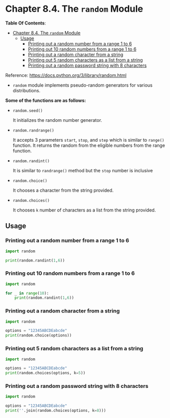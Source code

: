 # Chapter 8.4. The `random` Module

**Table Of Contents**:

- [Chapter 8.4. The `random` Module](#chapter-84-the-random-module)
  - [Usage](#usage)
    - [Printing out a random number from a range 1 to 6](#printing-out-a-random-number-from-a-range-1-to-6)
    - [Printing out 10 random numbers from a range 1 to 6](#printing-out-10-random-numbers-from-a-range-1-to-6)
    - [Printing out a random character from a string](#printing-out-a-random-character-from-a-string)
    - [Printing out 5 random characters as a list from a string](#printing-out-5-random-characters-as-a-list-from-a-string)
    - [Printing out a random password string with 8 characters](#printing-out-a-random-password-string-with-8-characters)

Reference: <https://docs.python.org/3/library/random.html>

- `random` module implements pseudo-random generators for various distributions.

**Some of the functions are as follows:**

- `random.seed()`

  It initializes the random number generator.

- `random.randrange()`

  It accepts 3 parameters `start`, `stop`, and `step` which is similar to `range()` function. It returns the random from the eligible numbers from the range function.

- `random.randint()`

  It is similar to `randrange()` method but the `stop` number is inclusive

- `random.choice()`

  It chooses a character from the string provided.

- `random.choices()`

  It chooses `k` number of characters as a list from the string provided.

## Usage

### Printing out a random number from a range 1 to 6

```python
import random

print(random.randint(1,6))
```

### Printing out 10 random numbers from a range 1 to 6

```python
import random

for _ in range(10):
    print(random.randint(1,6))
```

### Printing out a random character from a string

```python
import random

options = "12345ABCDEabcde"
print(random.choice(options))
```

### Printing out 5 random characters as a list from a string

```python
import random

options = "12345ABCDEabcde"
print(random.choices(options, k=5))
```

### Printing out a random password string with 8 characters

```python
import random

options = "12345ABCDEabcde"
print(''.join(random.choices(options, k=8)))
```
